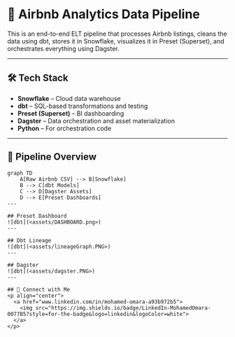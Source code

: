 # 🏡 Airbnb Analytics Data Pipeline

This is an end-to-end ELT pipeline that processes Airbnb listings, cleans the data using dbt, stores it in Snowflake, visualizes it in Preset (Superset), and orchestrates everything using Dagster.

---

## 🛠️ Tech Stack

- **Snowflake** – Cloud data warehouse
- **dbt** – SQL-based transformations and testing
- **Preset (Superset)** – BI dashboarding
- **Dagster** – Data orchestration and asset materialization
- **Python** – For orchestration code

---

## 🔁 Pipeline Overview

```mermaid
graph TD
    A[Raw Airbnb CSV] --> B[Snowflake]
    B --> C[dbt Models]
    C --> D[Dagster Assets]
    D --> E[Preset Dashboards]
---

## Preset Dashboard 
![dbt](<assets/DASHBOARD.png>)
---

## Dbt Lineage
![dbt](<assets/lineageGraph.PNG>)
---

## Dagster
![dbt](<assets/dagster.PNG>)
---

## 🔗 Connect with Me  
<p align="center">
  <a href="www.linkedin.com/in/mohamed-omara-a93b972b5">
    <img src="https://img.shields.io/badge/LinkedIn-MohamedOmara-0077B5?style=for-the-badge&logo=linkedin&logoColor=white">
  </a>
</p>
